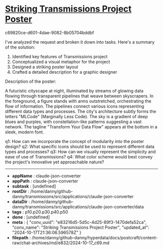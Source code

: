 # [Striking Transmissions Project Poster](https://claude.ai/chat/e83216d5-5d5c-4d25-89f3-1470defa52ca)

c69820ce-d601-4dae-9082-8b05704bddbf

 I've analyzed the request and broken it down into tasks. Here's a summary of the solution:

1. Identified key features of Transmissions project
2. Conceptualized a visual metaphor for the project
3. Designed a striking poster layout
4. Crafted a detailed description for a graphic designer

Description of the poster:

A futuristic cityscape at night, illuminated by streams of glowing data flowing through transparent pipelines that weave between skyscrapers. In the foreground, a figure stands with arms outstretched, orchestrating the flow of information. The pipelines connect various icons representing different data types and processes. The city's architecture subtly forms the letters "MLCode" (Marginally Less Code). The sky is a gradient of deep blues and purples, with constellation-like patterns suggesting a vast network. The tagline "Transform Your Data Flow" appears at the bottom in a sleek, modern font.

q1: How can we incorporate the concept of modularity into the poster design?
q2: What specific icons should be used to represent different data types and processes?
q3: How can we visually represent the simplicity and ease of use of Transmissions?
q4: What color scheme would best convey the project's innovative yet approachable nature?

---

* **appName** : claude-json-converter
* **appPath** : claude-json-converter
* **subtask** : [undefined]
* **rootDir** : /home/danny/github-danny/transmissions/src/applications/claude-json-converter
* **dataDir** : /home/danny/github-danny/transmissions/src/applications/claude-json-converter/data
* **tags** : p10.p20.p30.p40.p50
* **done** : [undefined]
* **meta** : {
  "conv_uuid": "e83216d5-5d5c-4d25-89f3-1470defa52ca",
  "conv_name": "Striking Transmissions Project Poster",
  "updated_at": "2024-10-17T21:36:06.596578Z"
}
* **filepath** : /home/danny/github-danny/hyperdata/docs/postcraft/content-raw/chat-archives/md/e832/2024-10-17_c69.md